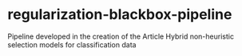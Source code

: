 # regularization-blackbox-pipeline
Pipeline developed in the creation of the Article Hybrid non-heuristic selection models for classification data
